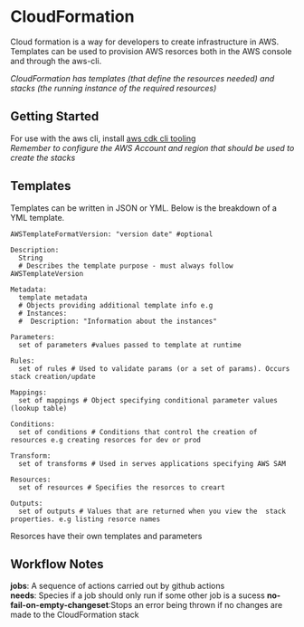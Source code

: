 # CloudFormation
Cloud formation is a way for developers to create infrastructure in AWS. Templates can be used to provision AWS resorces both in the AWS console and through the aws-cli.   

*CloudFormation has templates (that define the resources needed) and stacks (the running instance of the required resources)*

## Getting Started
For use with the aws cli, install [aws cdk cli tooling](https://docs.aws.amazon.com/cdk/v2/guide/getting_started.html)   
*Remember to configure the AWS Account and region that should be used to create the stacks*


## Templates
Templates can be written in JSON or YML. Below is the breakdown of a YML template.   
```
AWSTemplateFormatVersion: "version date" #optional

Description:
  String
  # Describes the template purpose - must always follow AWSTemplateVersion

Metadata:
  template metadata
  # Objects providing additional template info e.g
  # Instances:
  #  Description: "Information about the instances"

Parameters:
  set of parameters #values passed to template at runtime

Rules:
  set of rules # Used to validate params (or a set of params). Occurs stack creation/update

Mappings:
  set of mappings # Object specifying conditional parameter values (lookup table)

Conditions:
  set of conditions # Conditions that control the creation of resources e.g creating resorces for dev or prod

Transform:
  set of transforms # Used in serves applications specifying AWS SAM

Resources:
  set of resources # Specifies the resorces to creart

Outputs:
  set of outputs # Values that are returned when you view the  stack properties. e.g listing resorce names

```

Resorces have their own templates and parameters

## Workflow Notes
__jobs__: A sequence of actions carried out by github actions   
__needs__: Species if a job should only run if some other job is a sucess
__no-fail-on-empty-changeset__:Stops an error being thrown if no changes are made to the CloudFormation stack
